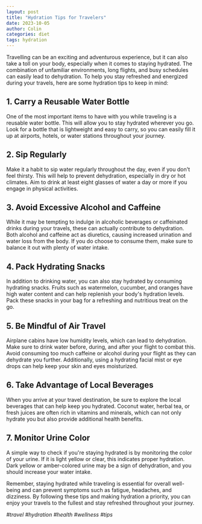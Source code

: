 ```yaml
---
layout: post
title: "Hydration Tips for Travelers"
date: 2023-10-05
author: Colin
categories: diet
tags: hydration
---
```


Travelling can be an exciting and adventurous experience, but it can also take a toll on your body, especially when it comes to staying hydrated. The combination of unfamiliar environments, long flights, and busy schedules can easily lead to dehydration. To help you stay refreshed and energized during your travels, here are some hydration tips to keep in mind:

## 1. Carry a Reusable Water Bottle

One of the most important items to have with you while traveling is a reusable water bottle. This will allow you to stay hydrated wherever you go. Look for a bottle that is lightweight and easy to carry, so you can easily fill it up at airports, hotels, or water stations throughout your journey.

## 2. Sip Regularly

Make it a habit to sip water regularly throughout the day, even if you don't feel thirsty. This will help to prevent dehydration, especially in dry or hot climates. Aim to drink at least eight glasses of water a day or more if you engage in physical activities.

## 3. Avoid Excessive Alcohol and Caffeine

While it may be tempting to indulge in alcoholic beverages or caffeinated drinks during your travels, these can actually contribute to dehydration. Both alcohol and caffeine act as diuretics, causing increased urination and water loss from the body. If you do choose to consume them, make sure to balance it out with plenty of water intake.

## 4. Pack Hydrating Snacks

In addition to drinking water, you can also stay hydrated by consuming hydrating snacks. Fruits such as watermelon, cucumber, and oranges have high water content and can help replenish your body's hydration levels. Pack these snacks in your bag for a refreshing and nutritious treat on the go.

## 5. Be Mindful of Air Travel

Airplane cabins have low humidity levels, which can lead to dehydration. Make sure to drink water before, during, and after your flight to combat this. Avoid consuming too much caffeine or alcohol during your flight as they can dehydrate you further. Additionally, using a hydrating facial mist or eye drops can help keep your skin and eyes moisturized.

## 6. Take Advantage of Local Beverages

When you arrive at your travel destination, be sure to explore the local beverages that can help keep you hydrated. Coconut water, herbal tea, or fresh juices are often rich in vitamins and minerals, which can not only hydrate you but also provide additional health benefits.

## 7. Monitor Urine Color

A simple way to check if you're staying hydrated is by monitoring the color of your urine. If it is light yellow or clear, this indicates proper hydration. Dark yellow or amber-colored urine may be a sign of dehydration, and you should increase your water intake.

Remember, staying hydrated while traveling is essential for overall well-being and can prevent symptoms such as fatigue, headaches, and dizziness. By following these tips and making hydration a priority, you can enjoy your travels to the fullest and stay refreshed throughout your journey.

*#travel #hydration #health #wellness #tips*